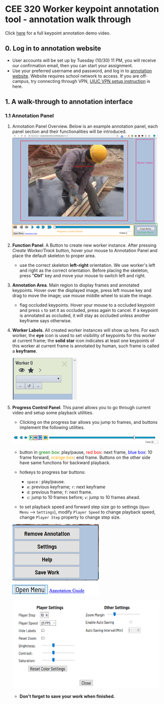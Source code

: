 # CEE 320 Worker keypoint annotation tool - annotation walk through

Click [here](https://www.useloom.com/share/0adaba9e3af74cfaaee68b453431bd32) for a full keypoint annotation demo video. 

## 0. Log in to annotation website

 - User accounts will be set up by Tuesday (10/30) 11 PM, you will receive our confirmation email, then you can start your assignment.
 - Use your preferred username and password, and log in to [annotation website](visualconstruction.cee.illinois.edu). Website requires school network to access. If you are off-campus, try connecting through VPN, [UIUC VPN setup instruction](https://techservices.illinois.edu/services/virtual-private-networking-vpn/download-and-set-up-the-vpn-client) is here.  

 ## 1. A walk-through to annotation interface

 ### 1.1 Annotation Panel

 1. Annotation Panel Overview. Below is an example annotation panel, each panel section and their functionalities will be introduced.
      ![](static/documentation/annotationWalkThru/AnnoPanelOverview.png)

 2. **Function Panel**. A Button to create new worker instance. After pressing *Create Worker/Track* button, hover your mouse to Annotation Panel and place the default skeleton to proper area.  

    - use the correct skeleton **left-right** orientation. We use worker's left and right as the correct orientation. Before placing the skeleton, press "**Ctrl**" key and move your mouse to switch left and right. 


 3. **Annotation Area**. Main region to display frames and annotated keypoints. Hover over the displayed image, press left mouse key and drag to move the image; use mouse middle wheel to scale the image.
    - flag occluded keypoints. Hover your mouse to a occluded keypoint and press ``s`` to set it as occluded, press again to cancel. If a keypoint is annotated as occluded, it will stay as occluded unless another keyframe says otherwise.


 4. **Worker Labels**. All created worker instances will show up here. For each worker, the **eye** icon is used to set visibility of keypoints for this worker at current frame; the **solid star** icon indicates at least one keypoints of this worker at current frame is annotated by human, such frame is called a **keyframe**. 

     ![](static/documentation/annotationWalkThru/workerLabel.png)

 5. **Progress Control Panel**.  This panel allows you to go through current video and setup some playback utilities.

    - Clicking on the progress bar allows you jump to frames, and buttons implement the following utilities.

    ![](static/documentation/annotationWalkThru/progressbar.jpg)

    - button in <span style="color:green">green box</span>: play/pause, <span style="color:red">red box</span>: next frame, <span style="color:blue">blue box</span>: 10 frame forward, <span style="color:orange">orange box</span>: end frame. Buttons on the other side have same functions for backward playback.

    - hotkeys to progress bar buttons:
        - ``space`` : play/pause.
        - ``e``: previous keyframe; ``r``: next keyframe 
        - ``d``: previous frame; ``f``: next frame.
        - ``c``: jump to 10 frames before; ``v``: jump to 10 frames ahead.

    - to set playback speed and forward step size go to settings (``Open Menu`` —> ``Settings``), modify ``Player Speed`` to change playback speed, change ``Player Step`` property to change step size.

    ![](static/documentation/visualConstructionImages/menu.png)

    ![](static/documentation/visualConstructionImages/settings.png)

    - **Don't forget to save your work when finished.**

